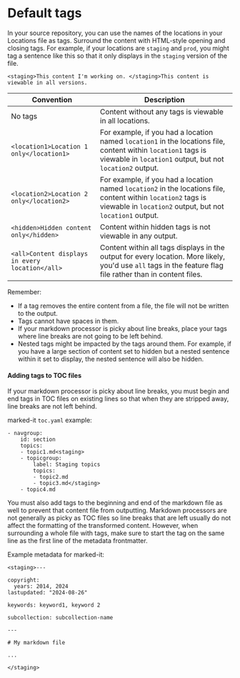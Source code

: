 <!--
# Copyright 2022, 2024 IBM Inc. All rights reserved
# SPDX-License-Identifier: Apache2.0
# Last updated: 2024-08-26
-->

# Default tags

In your source repository, you can use the names of the locations in your Locations file as tags. Surround the content with HTML-style opening and closing tags. For example, if your locations are `staging` and `prod`, you might tag a sentence like this so that it only displays in the `staging` version of the file.
```
<staging>This content I'm working on. </staging>This content is viewable in all versions. 
```



|Convention|Description|
|----------|-----------|
|No tags| Content without any tags is viewable in all locations.|
|<code>&#60;location1&#62;Location 1 only&#60;/location1&#62;</code>|For example, if you had a location named `location1` in the locations file, content within `location1` tags is viewable in `location1` output, but not `location2` output.|
|<code>&#60;location2&#62;Location 2 only&#60;/location2&#62;</code>|For example, if you had a location named `location2` in the locations file, content within `location2` tags is viewable in `location2` output, but not `location1` output.|
|<code>&#60;hidden&#62;Hidden content only&#60;/hidden&#62;</code>|Content within hidden tags is not viewable in any output.|
|<code>&#60;all&#62;Content displays in every location&#60;/all&#62;</code>|Content within all tags displays in the output for every location. More likely, you'd use `all` tags in the feature flag file rather than in content files. |


Remember:
- If a tag removes the entire content from a file, the file will not be written to the output. 
- Tags cannot have spaces in them.
- If your markdown processor is picky about line breaks, place your tags where line breaks are not going to be left behind.
- Nested tags might be impacted by the tags around them. For example, if you have a large section of content set to hidden but a nested sentence within it set to display, the nested sentence will also be hidden.


#### Adding tags to TOC files
If your markdown processor is picky about line breaks, you must begin and end tags in TOC files on existing lines so that when they are stripped away, line breaks are not left behind.

marked-it `toc.yaml` example:
```
- navgroup: 
    id: section
    topics:
    - topic1.md<staging>
    - topicgroup:
        label: Staging topics
        topics:
        - topic2.md
        - topic3.md</staging>
    - topic4.md
```

You must also add tags to the beginning and end of the markdown file as well to prevent that content file from outputting. Markdown processors are not generally as picky as TOC files so line breaks that are left usually do not affect the formatting of the transformed content. However, when surrounding a whole file with tags, make sure to start the tag on the same line as the first line of the metadata frontmatter.

Example metadata for marked-it:
```
<staging>---

copyright:
  years: 2014, 2024
lastupdated: "2024-08-26"

keywords: keyword1, keyword 2

subcollection: subcollection-name

---

# My markdown file

...

</staging>
```


